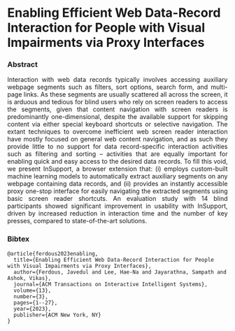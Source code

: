 # Enabling Efficient Web Data-Record Interaction for People with Visual Impairments via Proxy Interfaces

### Abstract
<div align="justify"> 

Interaction with web data records typically involves accessing auxiliary webpage segments such as filters, sort options, search form, and multi-page links. As these segments are usually scattered all across the screen, it is arduous and tedious for blind users who rely on screen readers to access the segments, given that content navigation with screen readers is predominantly one-dimensional, despite the available support for skipping content via either special keyboard shortcuts or selective navigation. The extant techniques to overcome inefficient web screen reader interaction have mostly focused on general web content navigation, and as such they provide little to no support for data record-specific interaction activities such as filtering and sorting – activities that are equally important for enabling quick and easy access to the desired data records. To fill this void, we present InSupport, a browser extension that: (i) employs custom-built machine learning models to automatically extract auxiliary segments on any webpage containing data records, and (ii) provides an instantly accessible proxy one-stop interface for easily navigating the extracted segments using basic screen reader shortcuts. An evaluation study with 14 blind participants showed significant improvement in usability with InSupport, driven by increased reduction in interaction time and the number of key presses, compared to state-of-the-art solutions.
</div>


### Bibtex

```
@article{ferdous2023enabling,
  title={Enabling Efficient Web Data-Record Interaction for People with Visual Impairments via Proxy Interfaces},
  author={Ferdous, Javedul and Lee, Hae-Na and Jayarathna, Sampath and Ashok, Vikas},
  journal={ACM Transactions on Interactive Intelligent Systems},
  volume={13},
  number={3},
  pages={1--27},
  year={2023},
  publisher={ACM New York, NY}
}
```
